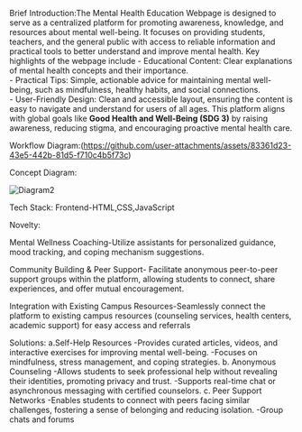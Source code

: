 Brief Introduction:The Mental Health Education Webpage is designed to serve as a centralized platform for promoting awareness, knowledge, and resources about mental well-being. It focuses on providing students, teachers, and the general public with access to reliable information and practical tools to better understand and improve mental health. 
Key highlights of the webpage include
        - Educational Content: Clear explanations of mental health concepts and their importance.  
        - Practical Tips: Simple, actionable advice for maintaining mental well-being, such as mindfulness, healthy habits, and social connections.  
        - User-Friendly Design: Clean and accessible layout, ensuring the content is easy to navigate and understand for users of all ages.
This platform aligns with global goals like **Good Health and Well-Being (SDG 3)** by raising awareness, reducing stigma, and encouraging proactive mental health care.

Workflow Diagram:(https://github.com/user-attachments/assets/83361d23-43e5-442b-81d5-f710c4b5f73c)

Concept Diagram:

![Diagram2](https://github.com/user-attachments/assets/00f02f6e-ca7e-45bb-a9b6-6a873d52d5d3)

Tech Stack:
Frontend-HTML,CSS,JavaScript

Novelty:

Mental Wellness Coaching-Utilize assistants for personalized guidance, mood tracking, and coping mechanism suggestions.

Community Building & Peer Support- Facilitate anonymous peer-to-peer support groups within the platform, allowing students to connect, share experiences, and offer mutual encouragement.

Integration with Existing Campus Resources-Seamlessly connect the platform to existing campus resources (counseling services, health centers, academic support) for easy access and referrals

Solutions:
a.Self-Help Resources
-Provides curated articles, videos, and interactive exercises for improving mental well-being.
-Focuses on mindfulness, stress management, and coping strategies.
b. Anonymous Counseling
-Allows students to seek professional help without revealing their identities, promoting privacy and trust.
-Supports real-time chat or asynchronous messaging with certified counselors.
c. Peer Support Networks
-Enables students to connect with peers facing similar challenges, fostering a sense of belonging and reducing isolation.
-Group chats and forums 





























